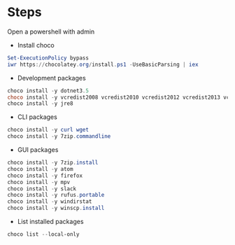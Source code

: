# Steps

Open a powershell with admin

* Install choco

```ps1
Set-ExecutionPolicy bypass
iwr https://chocolatey.org/install.ps1 -UseBasicParsing | iex
```

* Development packages

```ps1
choco install -y dotnet3.5
choco install -y vcredist2008 vcredist2010 vcredist2012 vcredist2013 vcredist2015
choco install -y jre8
```

* CLI packages

```ps1
choco install -y curl wget
choco install -y 7zip.commandline
```

* GUI packages

```ps1
choco install -y 7zip.install
choco install -y atom
choco install -y firefox
choco install -y mpv
choco install -y slack
choco install -y rufus.portable
choco install -y windirstat
choco install -y winscp.install  
```

* List installed packages

```ps1
choco list --local-only
```

